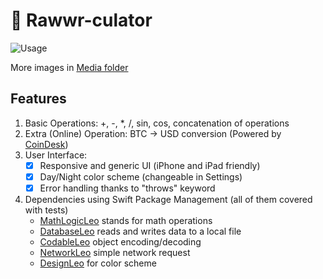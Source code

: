 # 🦁 Rawwr-culator
![Usage](https://github.com/alekseypotapov-dev/CalcLeo/blob/master/media/iPhone_portrait.gif)

More images in [Media folder](https://github.com/alekseypotapov-dev/CalcLeo/tree/master/media)

## Features
1. Basic Operations: +, -, *, /, sin, cos, concatenation of operations
2. Extra (Online) Operation: BTC -> USD conversion (Powered by [CoinDesk](https://www.coindesk.com/price/bitcoin))
1. User Interface: 
    - [x] Responsive and generic UI (iPhone and iPad friendly)
    - [x] Day/Night color scheme (changeable in Settings)
    - [x] Error handling thanks to "throws" keyword
2. Dependencies using Swift Package Management (all of them covered with tests)
    - [MathLogicLeo](https://github.com/alekseypotapov-dev/MathLogicLeo) stands for math operations
    - [DatabaseLeo](https://github.com/alekseypotapov-dev/DatabaseLeo) reads and writes data to a local file
    - [CodableLeo](https://github.com/alekseypotapov-dev/CodableLeo) object encoding/decoding
    - [NetworkLeo](https://github.com/alekseypotapov-dev/NetworkLeo) simple network request
    - [DesignLeo](https://github.com/alekseypotapov-dev/DesignLeo) for color scheme
